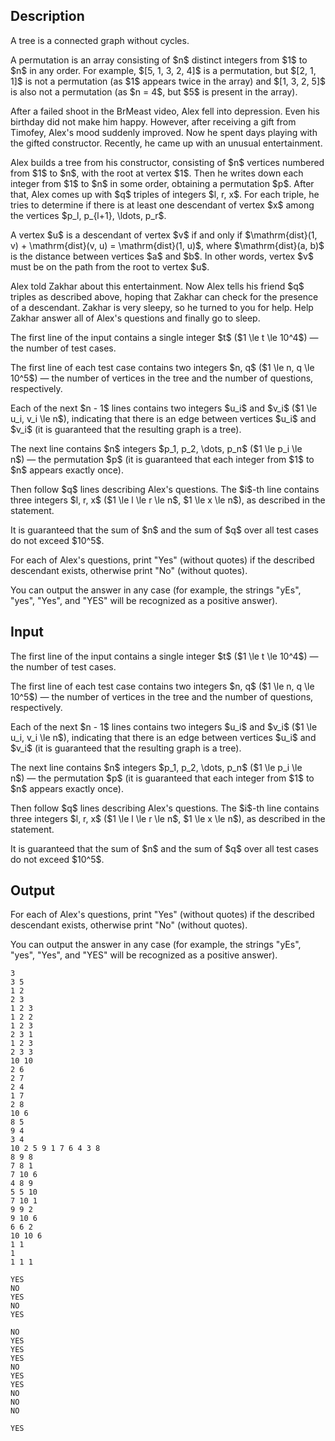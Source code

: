 ## Description

<div><p>A <span class="tex-font-style-it">tree</span> is a connected graph without cycles.</p><p>A <span class="tex-font-style-it">permutation</span> is an array consisting of $n$ distinct integers from $1$ to $n$ in any order. For example, $[5, 1, 3, 2, 4]$ is a permutation, but $[2, 1, 1]$ is not a permutation (as $1$ appears twice in the array) and $[1, 3, 2, 5]$ is also not a permutation (as $n = 4$, but $5$ is present in the array).</p><p>After a failed shoot in the BrMeast video, Alex fell into depression. Even his birthday did not make him happy. However, after receiving a gift from Timofey, Alex's mood suddenly improved. Now he spent days playing with the gifted constructor. Recently, he came up with an unusual entertainment.</p><p>Alex builds a tree from his constructor, consisting of $n$ vertices numbered from $1$ to $n$, with the root at vertex $1$. Then he writes down each integer from $1$ to $n$ in some order, obtaining a permutation $p$. After that, Alex comes up with $q$ triples of integers $l, r, x$. For each triple, he tries to determine if there is at least one descendant of vertex $x$ among the vertices $p_l, p_{l+1}, \ldots, p_r$.</p><p>A vertex $u$ is a descendant of vertex $v$ if and only if $\mathrm{dist}(1, v) + \mathrm{dist}(v, u) = \mathrm{dist}(1, u)$, where $\mathrm{dist}(a, b)$ is the distance between vertices $a$ and $b$. In other words, vertex $v$ must be on the path from the root to vertex $u$.</p><p>Alex told Zakhar about this entertainment. Now Alex tells his friend $q$ triples as described above, hoping that Zakhar can check for the presence of a descendant. Zakhar is very sleepy, so he turned to you for help. Help Zakhar answer all of Alex's questions and finally go to sleep.</p></div><div class="input-specification"><p>The first line of the input contains a single integer $t$ ($1 \le t \le 10^4$)&nbsp;— the number of test cases.</p><p>The first line of each test case contains two integers $n, q$ ($1 \le n, q \le 10^5$)&nbsp;— the number of vertices in the tree and the number of questions, respectively.</p><p>Each of the next $n - 1$ lines contains two integers $u_i$ and $v_i$ ($1 \le u_i, v_i \le n$), indicating that there is an edge between vertices $u_i$ and $v_i$ (it is guaranteed that the resulting graph is a tree).</p><p>The next line contains $n$ integers $p_1, p_2, \dots, p_n$ ($1 \le p_i \le n$)&nbsp;— the permutation $p$ (it is guaranteed that each integer from $1$ to $n$ appears exactly once).</p><p>Then follow $q$ lines describing Alex's questions. The $i$-th line contains three integers $l, r, x$ ($1 \le l \le r \le n$, $1 \le x \le n$), as described in the statement.</p><p>It is guaranteed that the sum of $n$ and the sum of $q$ over all test cases do not exceed $10^5$.</p></div><div class="output-specification"><p>For each of Alex's questions, print "<span class="tex-font-style-tt">Yes</span>" (without quotes) if the described descendant exists, otherwise print "<span class="tex-font-style-tt">No</span>" (without quotes).</p><p>You can output the answer in any case (for example, the strings "<span class="tex-font-style-tt">yEs</span>", "<span class="tex-font-style-tt">yes</span>", "<span class="tex-font-style-tt">Yes</span>", and "<span class="tex-font-style-tt">YES</span>" will be recognized as a positive answer).</p></div>

## Input

<p>The first line of the input contains a single integer $t$ ($1 \le t \le 10^4$)&nbsp;— the number of test cases.</p><p>The first line of each test case contains two integers $n, q$ ($1 \le n, q \le 10^5$)&nbsp;— the number of vertices in the tree and the number of questions, respectively.</p><p>Each of the next $n - 1$ lines contains two integers $u_i$ and $v_i$ ($1 \le u_i, v_i \le n$), indicating that there is an edge between vertices $u_i$ and $v_i$ (it is guaranteed that the resulting graph is a tree).</p><p>The next line contains $n$ integers $p_1, p_2, \dots, p_n$ ($1 \le p_i \le n$)&nbsp;— the permutation $p$ (it is guaranteed that each integer from $1$ to $n$ appears exactly once).</p><p>Then follow $q$ lines describing Alex's questions. The $i$-th line contains three integers $l, r, x$ ($1 \le l \le r \le n$, $1 \le x \le n$), as described in the statement.</p><p>It is guaranteed that the sum of $n$ and the sum of $q$ over all test cases do not exceed $10^5$.</p>

## Output

<p>For each of Alex's questions, print "<span class="tex-font-style-tt">Yes</span>" (without quotes) if the described descendant exists, otherwise print "<span class="tex-font-style-tt">No</span>" (without quotes).</p><p>You can output the answer in any case (for example, the strings "<span class="tex-font-style-tt">yEs</span>", "<span class="tex-font-style-tt">yes</span>", "<span class="tex-font-style-tt">Yes</span>", and "<span class="tex-font-style-tt">YES</span>" will be recognized as a positive answer).</p>





```input1|2,3,4,5,6,7,8,9,10,32,33,34
3
3 5
1 2
2 3
1 2 3
1 2 2
1 2 3
2 3 1
1 2 3
2 3 3
10 10
2 6
2 7
2 4
1 7
2 8
10 6
8 5
9 4
3 4
10 2 5 9 1 7 6 4 3 8
8 9 8
7 8 1
7 10 6
4 8 9
5 5 10
7 10 1
9 9 2
9 10 6
6 6 2
10 10 6
1 1
1
1 1 1
```




```output1
YES
NO
YES
NO
YES

NO
YES
YES
YES
NO
YES
YES
NO
NO
NO

YES
```


